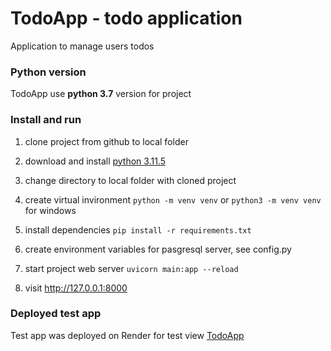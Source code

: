 # TodoApp - todo application

Application to manage users todos

### Python version

TodoApp use **python 3.7** version for project

### Install and run

1. clone project from github to local folder

2. download and install [python 3.11.5](https://www.python.org/ftp/python/3.7.10/python-3.7.10-amd64.exe)

3. change directory to local folder with cloned project

4. create virtual invironment `python -m venv venv` or `python3 -m venv venv` for windows

5. install dependencies `pip install -r requirements.txt`

6. create environment variables for pasgresql server, see config.py

7. start project web server `uvicorn main:app --reload`

8. visit http://127.0.0.1:8000

### Deployed test app

Test app was deployed on Render for test view [TodoApp](https://todoapp-iyp9.onrender.com)

   
